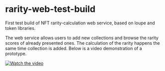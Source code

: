 # rarity-web-test-build
First test build of NFT rarity-calculation web service, based on loupe and token libraries.

The web service allows users to add new collections and browse the rarity scores of already presented ones. The calculation of the rarity happens the same time collection is added. Below is a video demonstration of a prototype.

[![Watch the video](https://user-images.githubusercontent.com/56977617/184910083-d690425e-f283-4a4c-9fa0-2a07f21b7a28.jpeg)](https://drive.google.com/file/d/1ptw6z7tqrcJb1jyl2NhUPfMKUKpVFvtE/view)
